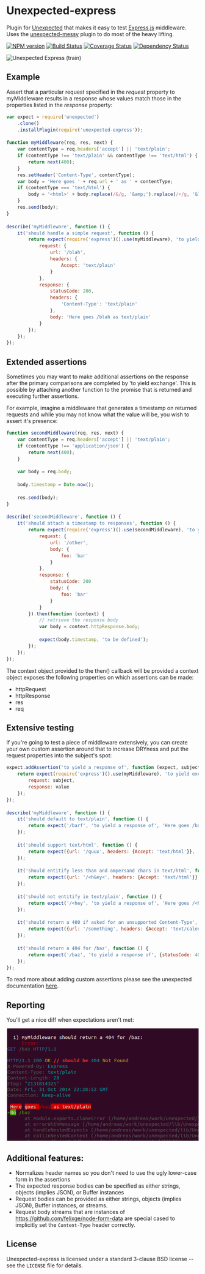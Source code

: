 Unexpected-express
==================

Plugin for [Unexpected](https://github.com/unexpectedjs/unexpected) that makes it easy to test [Express.js](https://github.com/visionmedia/express/) middleware. Uses the [unexpected-messy](https://github.com/unexpectedjs/unexpected-messy) plugin to do most of the heavy lifting.

[![NPM version](https://badge.fury.io/js/unexpected-express.svg)](http://badge.fury.io/js/unexpected-express)
[![Build Status](https://travis-ci.org/unexpectedjs/unexpected-express.svg?branch=master)](https://travis-ci.org/unexpectedjs/unexpected-express)
[![Coverage Status](https://coveralls.io/repos/unexpectedjs/unexpected-express/badge.svg)](https://coveralls.io/r/unexpectedjs/unexpected-express)
[![Dependency Status](https://david-dm.org/unexpectedjs/unexpected-express.svg)](https://david-dm.org/unexpectedjs/unexpected-express)

![Unexpected Express (train)](http://upload.wikimedia.org/wikipedia/commons/1/19/Train_wreck_at_Montparnasse_1895.jpg)

Example
-------

Assert that a particular request specified in the *request* property to
myMiddleware results in a response whose values match those in the properties
listed in the *response* property:

```javascript
var expect = require('unexpected')
    .clone()
    .installPlugin(require('unexpected-express'));

function myMiddleware(req, res, next) {
    var contentType = req.headers['accept'] || 'text/plain';
    if (contentType !== 'text/plain' && contentType !== 'text/html') {
        return next(400);
    }
    res.setHeader('Content-Type', contentType);
    var body = 'Here goes ' + req.url + ' as ' + contentType;
    if (contentType === 'text/html') {
        body = '<html>' + body.replace(/&/g, '&amp;').replace(/</g, '&lt;') + '</html>';
    }
    res.send(body);
}

describe('myMiddleware', function () {
    it('should handle a simple request', function () {
        return expect(require('express')().use(myMiddleware), 'to yield exchange', {
            request: {
                url: '/blah',
                headers: {
                    Accept: 'text/plain'
                }
            },
            response: {
                statusCode: 200,
                headers: {
                    'Content-Type': 'text/plain'
                },
                body: 'Here goes /blah as text/plain'
            }
        });
    });
});
```

Extended assertions
-------------------

Sometimes you may want to make additional assertions on the response after the
primary comparisons are completed by 'to yield exchange'. This is possible by
attaching another function to the promise that is returned and executing further
assertions.

For example, imagine a middleware that generates a timestamp on returned requests
and while you may not know what the value will be, you wish to assert it's presence:

```javascript
function secondMiddleware(req, res, next) {
    var contentType = req.headers['accept'] || 'text/plain';
    if (contentType !== 'application/json') {
        return next(400);
    }

    var body = req.body;

    body.timestamp = Date.now();

    res.send(body);
}

describe('secondMiddleware', function () {
    it('should attach a timestamp to responses', function () {
        return expect(require('express')().use(secondMiddleware), 'to yield exchange', {
            request: {
                url: '/other',
                body: {
                    foo: 'bar'
                }
            },
            response: {
                statusCode: 200
                body: {
                    foo: 'bar'
                }
            }
        }).then(function (context) {
            // retrieve the response body
            var body = context.httpResponse.body;

            expect(body.timestamp, 'to be defined');
        });
    });
});

```

The context object provided to the then() callback will be provided a context
object exposes the following properties on which assertions can be made:

- httpRequest
- httpResponse
- res
- req

Extensive testing
-----------------

If you're going to test a piece of middleware extensively, you can create your
own custom assertion around that to increase DRYness and put the request
properties into the subject's spot:

```javascript
expect.addAssertion('to yield a response of', function (expect, subject, value) {
    return expect(require('express')().use(myMiddleware), 'to yield exchange', {
        request: subject,
        response: value
    });
});

describe('myMiddleware', function () {
    it('should default to text/plain', function () {
        return expect('/barf', 'to yield a response of', 'Here goes /barf as text/plain');
    });

    it('should support text/html', function () {
        return expect({url: '/quux', headers: {Accept: 'text/html'}}, 'to yield a response of', '<html>Here goes /quux as text/html</html>');
    });

    it('should entitify less than and ampersand chars in text/html', function () {
        return expect({url: '/<h&ey<', headers: {Accept: 'text/html'}}, 'to yield a response of', '<html>Here goes /&lt;h&amp;ey&lt; as text/html</html>');
    });

    it('should not entitify in text/plain', function () {
        return expect('/<hey', 'to yield a response of', 'Here goes /<hey as text/plain');
    });

    it('should return a 400 if asked for an unsupported Content-Type', function () {
        return expect({url: '/something', headers: {Accept: 'text/calendar'}}, 'to yield a response of', {statusCode: 400, errorPassedToNext: true});
    });

    it('should return a 404 for /baz', function () {
        return expect('/baz', 'to yield a response of', {statusCode: 404, body: 'I could not find /baz'});
    });
});
```

To read more about adding custom assertions please see the unexpected
documentation [here](http://unexpectedjs.github.io/api/addAssertion/).

Reporting
---------

You'll get a nice diff when expectations aren't met:

![Diff example](diffExample.png)

Additional features:
--------------------

* Normalizes header names so you don't need to use the ugly lower-case form in the assertions
* The expected response bodies can be specified as either strings, objects (implies JSON), or Buffer instances
* Request bodies can be provided as either strings, objects (implies JSON), Buffer instances, or streams.
* Request body streams that are instances of https://github.com/felixge/node-form-data are special cased to implicitly set the `Content-Type` header correctly.

License
-------

Unexpected-express is licensed under a standard 3-clause BSD license
-- see the `LICENSE` file for details.
